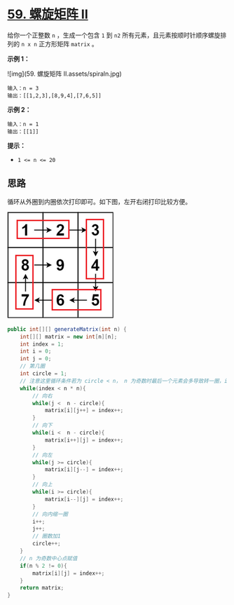 # [59. 螺旋矩阵 II](https://leetcode.cn/problems/spiral-matrix-ii/)

给你一个正整数 `n` ，生成一个包含 `1` 到 `n2` 所有元素，且元素按顺时针顺序螺旋排列的 `n x n` 正方形矩阵 `matrix` 。

**示例 1：**

![img](59. 螺旋矩阵 II.assets/spiraln.jpg)

```
输入：n = 3
输出：[[1,2,3],[8,9,4],[7,6,5]]
```

**示例 2：**

```
输入：n = 1
输出：[[1]]
```

**提示：**

- `1 <= n <= 20`

## 思路

循环从外圈到内圈依次打印即可。如下图，左开右闭打印比较方便。

![无标题](images/59-2.png)

```java
public int[][] generateMatrix(int n) {
    int[][] matrix = new int[n][n];
    int index = 1;
    int i = 0;
    int j = 0;
    // 第几圈
    int circle = 1;
    // 注意这里循环条件若为 circle < n， n 为奇数时最后一个元素会多导致转一圈，i 和 j 不一定会指向中心位置，此时 circle 应当小于 n - 1
    while(index < n * n){
        // 向右
        while(j <  n - circle){
            matrix[i][j++] = index++;
        }
        // 向下
        while(i <  n - circle){
            matrix[i++][j] = index++;
        }
        // 向左
        while(j >= circle){
            matrix[i][j--] = index++;
        }
        // 向上
        while(i >= circle){
            matrix[i--][j] = index++;
        }
        // 向内缩一圈
        i++;
        j++;
        // 圈数加1
        circle++;
    }
    // n 为奇数中心点赋值
    if(n % 2 != 0){
        matrix[i][j] = index++;
    }
    return matrix;
}
```

